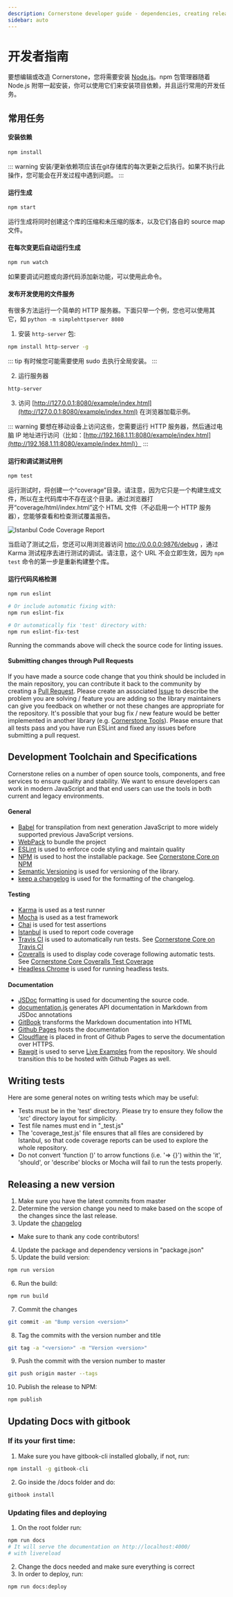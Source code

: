 ```yaml
---
description: Cornerstone developer guide - dependencies, creating releases
sidebar: auto
---
```


# 开发者指南
要想编辑或改造 Cornerstone，您将需要安装 [Node.js](http://nodejs.org)。npm 包管理器随着 Node.js 附带一起安装，你可以使用它们来安装项目依赖，并且运行常用的开发任务。

## 常用任务
#### 安装依赖
  ``` bash
  npm install
  ```
::: warning
安装/更新依赖项应该在git存储库的每次更新之后执行。如果不执行此操作，您可能会在开发过程中遇到问题。
:::

#### 运行生成
  ``` bash
  npm start
  ```
运行生成将同时创建这个库的压缩和未压缩的版本，以及它们各自的 source map 文件。

#### 在每次变更后自动运行生成
  ``` bash
  npm run watch
  ```
如果要调试问题或向源代码添加新功能，可以使用此命令。

#### 发布开发使用的文件服务
有很多方法运行一个简单的 HTTP 服务器。下面只举一个例，您也可以使用其它，如 `python -m simplehttpserver 8080`
  1. 安装 `http-server` 包:
  ``` bash
  npm install http-server -g
  ```

  ::: tip
  有时候您可能需要使用 sudo 去执行全局安装。
  :::

  2. 运行服务器
  ``` bash
  http-server
  ```
  3. 访问 [http://127.0.0.1:8080/example/index.html](http://127.0.0.1:8080/example/index.html) 在浏览器加载示例。

::: warning
要想在移动设备上访问这些，您需要运行 HTTP 服务器，然后通过电脑 IP 地址进行访问（比如：[http://192.168.1.11:8080/example/index.html](http://192.168.1.11:8080/example/index.html)）
:::

#### 运行和调试测试用例
``` bash
npm test
```
运行测试时，将创建一个“coverage”目录。请注意，因为它只是一个构建生成文件，所以在主代码库中不存在这个目录。通过浏览器打开“coverage/html/index.html”这个 HTML 文件（不必启用一个 HTTP 服务器），您能够查看和检查测试覆盖报告。

![Istanbul Code Coverage Report](../assets/img/istanbul-code-coverage.png)

当启动了测试之后，您还可以用浏览器访问 http://0.0.0.0:9876/debug ，通过 Karma 测试程序去进行测试的调试。请注意，这个 URL 不会立即生效，因为 `npm test` 命令的第一步是重新构建整个库。

#### 运行代码风格检测
``` bash
npm run eslint

# Or include automatic fixing with:
npm run eslint-fix

# Or automatically fix 'test' directory with:
npm run eslint-fix-test
```

Running the commands above will check the source code for linting issues.

#### Submitting changes through Pull Requests
If you have made a source code change that you think should be included in the main repository, you can contribute it back to the community by creating a [Pull Request](https://github.com/cornerstonejs/cornerstone/pulls). Please create an associated [Issue](https://github.com/cornerstonejs/cornerstone/issues) to describe the problem you are solving / feature you are adding so the library maintainers can give you feedback on whether or not these changes are appropriate for the repository. It's possible that your bug fix / new feature would be better implemented in another library (e.g. [Cornerstone Tools](https://github.com/chafey/cornerstoneTools/)). Please ensure that all tests pass and you have run ESLint and fixed any issues before submitting a pull request.

## Development Toolchain and Specifications
Cornerstone relies on a number of open source tools, components, and free services to ensure quality and stability. We want to ensure developers can work in modern JavaScript and that end users can use the tools in both current and legacy environments.

#### General
* [Babel](https://babeljs.io/) for transpilation from next generation JavaScript to more widely supported previous JavaScript versions.
* [WebPack](https://webpack.js.org/) to bundle the project
* [ESLint](https://eslint.org/) is used to enforce code styling and maintain quality
* [NPM](https://www.npmjs.com/) is used to host the installable package. See [Cornerstone Core on NPM](https://www.npmjs.com/package/cornerstone-core)
* [Semantic Versioning](https://semver.org/) is used for versioning of the library.
* [keep a changelog](https://keepachangelog.com) is used for the formatting of the changelog.

#### Testing
* [Karma](https://karma-runner.github.io/) is used as a test runner
* [Mocha](https://mochajs.org/) is used as a test framework
* [Chai](https://chaijs.com) is used for test assertions
* [Istanbul](https://istanbul.js.org/) is used to report code coverage
* [Travis CI](https://travis-ci.org/) is used to automatically run tests. See [Cornerstone Core on Travis CI](https://travis-ci.org/cornerstonejs/cornerstone)
* [Coveralls](https://coveralls.io/) is used to display code coverage following automatic tests. See [Cornerstone Core Coveralls Test Coverage](https://coveralls.io/github/cornerstonejs/cornerstone?branch=master)
* [Headless Chrome](https://github.com/GoogleChrome/puppeteer) is used for running headless tests.

#### Documentation
* [JSDoc](https://usejsdoc.org) formatting is used for documenting the source code.
* [documentation.js](https://documentation.js.org/) generates API documentation in Markdown from JSDoc annotations
* [GitBook](https://www.gitbook.com) transforms the Markdown documentation into HTML
* [Github Pages](https://pages.github.com/) hosts the documentation
* [Cloudflare](https://www.cloudflare.com/) is placed in front of Github Pages to serve the documentation over HTTPS.
* [Rawgit](https://rawgit.com/) is used to serve [Live Examples](https://rawgit.com/cornerstonejs/cornerstone/master/example/index.html) from the repository. We should transition this to be hosted with Github Pages as well.

## Writing tests
Here are some general notes on writing tests which may be useful:
* Tests must be in the 'test' directory. Please try to ensure they follow the 'src' directory layout for simplicity.
* Test file names must end in "\_test.js"
* The 'coverage_test.js' file ensures that all files are considered by Istanbul, so that code coverage reports can be used to explore the whole repository.
* Do not convert 'function ()' to arrow functions (i.e. '=> {}') within the 'it', 'should', or 'describe' blocks or Mocha will fail to run the tests properly.

## Releasing a new version
1. Make sure you have the latest commits from master
2. Determine the version change you need to make based on the scope of the changes since the last release.
3. Update the [changelog](https://github.com/cornerstonejs/cornerstone/blob/master/changelog.md)
  * Make sure to thank any code contributors!
4. Update the package and dependency versions in "package.json"
5. Update the build version:
  ``` bash
  npm run version
  ```
6. Run the build:
  ``` bash
  npm run build
  ```
7. Commit the changes
  ``` bash
  git commit -am "Bump version <version>"
  ```
8. Tag the commits with the version number and title
  ``` bash
  git tag -a "<version>" -m "Version <version>"
  ```
9. Push the commit with the version number to master
  ``` bash
  git push origin master --tags
  ```
10. Publish the release to NPM:
  ``` bash
  npm publish
  ```

## Updating Docs with gitbook
### If its your first time:
1. Make sure you have gitbook-cli installed globally, if not, run:
```bash
npm install -g gitbook-cli
```
2. Go inside the /docs folder and do:
``` bash
gitbook install
```

### Updating files and deploying
1. On the root folder run:
```bash
npm run docs
# It will serve the documentation on http://localhost:4000/
# with livereload 
```
2. Change the docs needed and make sure everything is correct
3. In order to deploy, run: 
```bash
npm run docs:deploy
```